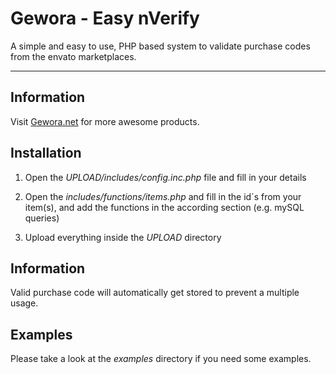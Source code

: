 Gewora - Easy nVerify
======

A simple and easy to use, PHP based system to validate purchase codes from the envato marketplaces.

----------------
## Information

Visit [Gewora.net](http://gewora.net) for more awesome products.

## Installation

1. Open the *UPLOAD/includes/config.inc.php* file and fill in your details

2. Open the *includes/functions/items.php* and fill in the id´s from your item(s), and add the functions in the according section (e.g. mySQL queries)

3. Upload everything inside the *UPLOAD* directory

## Information

Valid purchase code will automatically get stored to prevent a multiple usage.


## Examples

Please take a look at the *examples* directory if you need some examples.